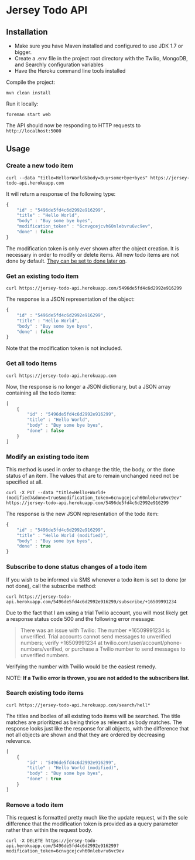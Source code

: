 # Jersey Todo API

## Installation

- Make sure you have Maven installed and configured to use JDK 1.7 or bigger.
- Create a .env file in the project root directory with the Twilio, MongoDB, and Searchly configuration variables
- Have the Heroku command line tools installed

Compile the project:
```shell
mvn clean install
```

Run it locally:
```shell
foreman start web
```

The API should now be responding to HTTP requests to `http://localhost:5000`

## Usage

### Create a new todo item

```shell
curl --data "title=Hello+World&body=Buy+some+bye+byes" https://jersey-todo-api.herokuapp.com
```

It will return a response of the following type:

```javascript
{
	"id" : "5496de5fd4c6d2992e916299",
	"title" : "Hello World",
	"body" : "Buy some bye byes",
	"modification_token" : "6cnvgcejcvh60nlebvru6vc9ev",
	"done" : false
}
```

The modification token is only ever shown after the object creation. It is necessary in order to modify or delete items. 
All new todo items are not done by default. [They can be set to done later on](#modify-an-existing-todo-item).

### Get an existing todo item

```shell
curl https://jersey-todo-api.herokuapp.com/5496de5fd4c6d2992e916299
```

The response is a JSON representation of the object:

```javascript
{
	"id" : "5496de5fd4c6d2992e916299",
	"title" : "Hello World",
	"body" : "Buy some bye byes",
	"done" : false
}
```

Note that the modification token is not included.

### Get all todo items

```shell
curl https://jersey-todo-api.herokuapp.com
```

Now, the response is no longer a JSON dictionary, but a JSON array containing all the todo items:

```javascript
[
	{
		"id" : "5496de5fd4c6d2992e916299",
		"title" : "Hello World",
		"body" : "Buy some bye byes",
		"done" : false
	}
]
```

### Modify an existing todo item

This method is used in order to change the title, the body, or the done status of an item. The values that are to 
remain unchanged need not be specified at all.

```shell
curl -X PUT --data "title=Hello+World+(modified)&done=true&modification_token=6cnvgcejcvh60nlebvru6vc9ev" https://jersey-todo-api.herokuapp.com/5496de5fd4c6d2992e916299
```

The response is the new JSON representation of the todo item:
```javascript
{
	"id" : "5496de5fd4c6d2992e916299",
	"title" : "Hello World (modified)",
	"body" : "Buy some bye byes",
	"done" : true
}
```

### Subscribe to done status changes of a todo item

If you wish to be informed via SMS whenever a todo item is set to done (or not done), call the subscribe method:

```shell
curl https://jersey-todo-api.herokuapp.com/5496de5fd4c6d2992e916299/subscribe/+16509991234
```

Due to the fact that I am using a trial Twilio account, you will most likely get a response status code 500 and the
following error message:

> There was an issue with Twilio: The number +16509991234 is unverified. Trial accounts cannot send messages to 
unverified numbers; verify +16509991234 at twilio.com/user/account/phone-numbers/verified, or purchase a Twilio number 
to send messages to unverified numbers.

Verifying the number with Twilio would be the easiest remedy.

NOTE: **If a Twilio error is thrown, you are not added to the subscribers list.**

### Search existing todo items

```shell
curl https://jersey-todo-api.herokuapp.com/search/hell*
```

The titles and bodies of all existing todo items will be searched. The title matches are prioritized as being thrice as
relevant as body matches. The response looks just like the response for all objects, with the difference that not all
objects are shown and that they are ordered by decreasing relevance.

```javascript
[
	{
		"id" : "5496de5fd4c6d2992e916299",
		"title" : "Hello World (modified)",
		"body" : "Buy some bye byes",
		"done" : true
	}
]
```

### Remove a todo item

This request is formatted pretty much like the update request, with the sole difference that the modification token
is provided as a query parameter rather than within the request body.

```shell
curl -X DELETE https://jersey-todo-api.herokuapp.com/5496de5fd4c6d2992e916299?modification_token=6cnvgcejcvh60nlebvru6vc9ev
```

